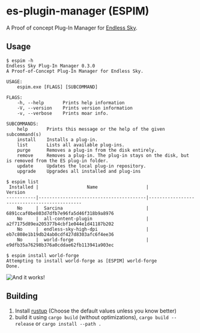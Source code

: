 # es-plugin-manager (ESPIM)
A Proof of concept Plug-In Manager for [Endless Sky](https://endless-sky.github.io).

## Usage
```ShellSession
$ espim -h
Endless Sky Plug-In Manager 0.3.0
A Proof-of-Concept Plug-In Manager for Endless Sky.

USAGE:
    espim.exe [FLAGS] [SUBCOMMAND]

FLAGS:
    -h, --help       Prints help information
    -V, --version    Prints version information
    -v, --verbose    Prints moar info.

SUBCOMMANDS:
    help       Prints this message or the help of the given subcommand(s)
    install    Installs a plug-in.
    list       Lists all available plug-ins.
    purge      Removes a plug-in from the disk entirely.
    remove     Removes a plug-in. The plug-in stays on the disk, but is removed from the ES plug-in folder.
    update     Updates the local plug-in repository.
    upgrade    Upgrades all installed and plug-ins

$ espim list
 Installed |                  Name                  |                   Version
-----------|----------------------------------------|---------------------------------------------
    No     |  Sarcina                               |  6891ccaf0be803d7dfb7e96fa5d46f318b9a8976
    No     |  all-content-plugin                    |  a2f7175d89ea205377b4cbf1e044e1d41187b202
    No     |  endless-sky-high-dpi                  |  eb7c808e1b19db24ab0cdf427d8303afc6f4ee36
    No     |  world-forge                           |  e9dfb35a76298b376a0cddae62fb113941a903ec

$ espim install world-forge
Attempting to install world-forge as [ESPIM] world-forge
Done.
```
![And it works!](https://i.imgur.com/pn3wdWV.png)

## Building

1. Install [rustup](https://rustup.rs/) (Choose the default values unless you know better)
2. build it using `cargo build` (without optimizations), `cargo build --release` or `cargo install --path .`
